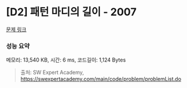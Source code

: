 # [D2] 패턴 마디의 길이 - 2007 

[문제 링크](https://swexpertacademy.com/main/code/problem/problemDetail.do?contestProbId=AV5P1kNKAl8DFAUq) 

### 성능 요약

메모리: 13,540 KB, 시간: 6 ms, 코드길이: 1,124 Bytes



> 출처: SW Expert Academy, https://swexpertacademy.com/main/code/problem/problemList.do